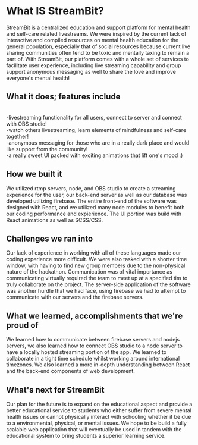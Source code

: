 # What IS StreamBit?

StreamBit is a centralized education and support platform for mental health and self-care related livestreams. We were inspired by the current lack of interactive and compiled resources on mental health education for the general population, especially that of social resources because current live sharing communities often tend to be toxic and mentally taxing to remain a part of. With StreamBit, our platform comes with a whole set of services to facilitate user experience, including live streaming capability and group support anonymous messaging as well to share the love and improve everyone's mental health!

## What it does; features include
<br />
-livestreaming functionality for all users, connect to server and connect with OBS studio!
<br />
-watch others livestreaming, learn elements of mindfulness and self-care together!
<br />
-anonymous messaging for those who are in a really dark place and would like support from the community!
<br />
-a really sweet UI packed with exciting animations that lift one's mood :)

 ## How we built it

We utilized rtmp servers, node, and OBS studio to create a streaming experience for the user, our back-end server as well as our database was developed utilizing firebase. The entire front-end of the software was designed with React, and we utilized many node modules to benefit both our coding performance and expierience. The UI portion was build with React animations as well as SCSS/CSS.

## Challenges we ran into

Our lack of experience in working with all of these languages made our coding experience more difficult. We were also tasked with a shorter time window, with having to find new group members due to the non-physical nature of the hackathon. Communication was of vital importance as communicating virtually required the team to meet up at a specified tim to truly collaborate on the project. The server-side application of the software was another hurdle that we had face, using firebase we had to attempt to communicate with our servers and the firebase servers.

## What we learned, accomplishments that we're proud of

We learned how to communicate between firebase servers and nodejs servers, we also learned how to connect OBS studio to a node server to have a locally hosted streaming portion of the app. We learned to collaborate in a tight time schedule whilst working around international timezones. We also learned a more in-depth understanding between React and the back-end components of web development.

## What's next for StreamBit

Our plan for the future is to expand on the educational aspect and provide a better educational service to students who either suffer from severe mental health issues or cannot physically interact with schooling whether it be due to a environmental, physical, or mental issues. We hope to be build a fully scalable web application that will eventually be used in tandem with the educational system to bring students a superior learning service.
